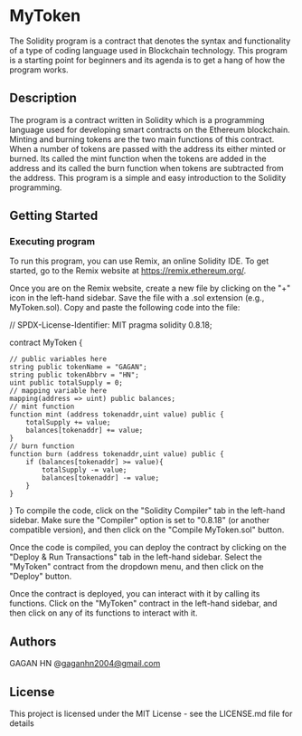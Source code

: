 # MyToken
The Solidity program is a contract that denotes the syntax and functionality of a type of coding language used in Blockchain technology. This program is a starting point for beginners and its agenda is to get a hang of how the program works.
## Description
The program is a contract written in Solidity which is a programming language used for developing smart contracts on the Ethereum blockchain. Minting and burning tokens are the two main functions of this contract. When a number of tokens are passed with the address its either minted or burned. Its called the mint function when the tokens are added in the address and its called the burn function when tokens are subtracted from the address. This program is a simple and easy introduction to the Solidity programming.
## Getting Started
### Executing program
To run this program, you can use Remix, an online Solidity IDE. To get started, go to the Remix website at https://remix.ethereum.org/.

Once you are on the Remix website, create a new file by clicking on the "+" icon in the left-hand sidebar. Save the file with a .sol extension (e.g., MyToken.sol). Copy and paste the following code into the file:

// SPDX-License-Identifier: MIT
pragma solidity 0.8.18;

contract MyToken {

    // public variables here
    string public tokenName = "GAGAN";
    string public tokenAbbrv = "HN";
    uint public totalSupply = 0;
    // mapping variable here
    mapping(address => uint) public balances;
    // mint function
    function mint (address tokenaddr,uint value) public {
        totalSupply += value;
        balances[tokenaddr] += value;
    }
    // burn function
    function burn (address tokenaddr,uint value) public {
        if (balances[tokenaddr] >= value){
            totalSupply -= value;
            balances[tokenaddr] -= value;
        }
    }

}
To compile the code, click on the "Solidity Compiler" tab in the left-hand sidebar. Make sure the "Compiler" option is set to "0.8.18" (or another compatible version), and then click on the "Compile MyToken.sol" button.

Once the code is compiled, you can deploy the contract by clicking on the "Deploy & Run Transactions" tab in the left-hand sidebar. Select the "MyToken" contract from the dropdown menu, and then click on the "Deploy" button.

Once the contract is deployed, you can interact with it by calling its functions. Click on the "MyToken" contract in the left-hand sidebar, and then click on any of its functions to interact with it.

## Authors
GAGAN HN
@gaganhn2004@gmail.com

## License

This project is licensed under the MIT License - see the LICENSE.md file for details
